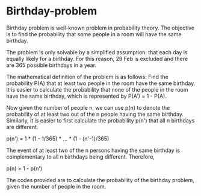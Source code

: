 # Birthday-problem

Birthday problem is well-known problem in probability theory. The objective is to find the probability that some people in a room will have the same birthday. 

The problem is only solvable by a simplified assumption: that each day is equally likely for a birthday. For this reason, 29 Feb is excluded and there are 365 possible birthdays in a year.

The mathematical definition of the problem is as follows:
Find the probability P(A) that at least two people in the room have the same birthday. It is easier to calculate the probability that none of the people in the room have the same birthday, which is represented by P(A′) = 1 - P(A).

Now given the number of people n, we can use p(n) to denote the probability of at least two out of the n people having the same birthday. Similarly, it is easier to first calculate the probability p(n') that all n birthdays are different. 

p(n') = 1 * (1 - 1/365) * ... * (1 - (n'-1)/365)
 
The event of at least two of the n persons having the same birthday is complementary to all n birthdays being different. Therefore,

p(n) = 1 - p(n')

The codes provided are to calculate the probability of the birthday problem, given the number of people in the room. 

